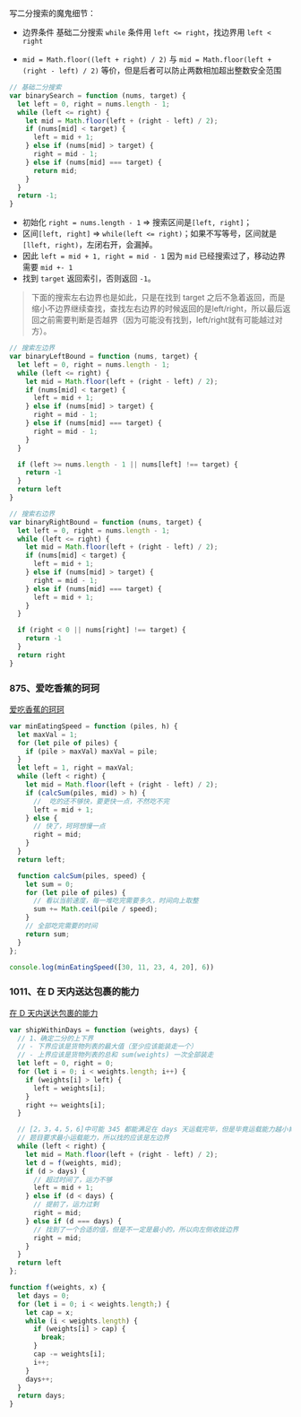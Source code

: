 写二分搜索的魔鬼细节：

- 边界条件 基础二分搜索 `while` 条件用 `left <= right`，找边界用 `left < right`

- `mid = Math.floor((left + right) / 2)` 与 `mid = Math.floor(left + (right - left) / 2)` 等价，但是后者可以防止两数相加超出整数安全范围

```typescript
// 基础二分搜索
var binarySearch = function (nums, target) {
  let left = 0, right = nums.length - 1;
  while (left <= right) {
    let mid = Math.floor(left + (right - left) / 2);
    if (nums[mid] < target) {
      left = mid + 1;
    } else if (nums[mid] > target) {
      right = mid - 1;
    } else if (nums[mid] === target) {
      return mid;
    }
  }
  return -1;
}
```

- 初始化 `right = nums.length - 1` => 搜索区间是`[left, right]`；
- 区间`[left, right]` => `while(left <= right)`；如果不写等号，区间就是`[lleft, right)`，左闭右开，会漏掉。
- 因此 `left = mid + 1, right = mid - 1` 因为 `mid` 已经搜索过了，移动边界需要 `mid +- 1`
- 找到 `target` 返回索引，否则返回 `-1`。

> 下面的搜索左右边界也是如此，只是在找到 target 之后不急着返回，而是缩小不边界继续查找，查找左右边界的时候返回的是left/right，所以最后返回之前需要判断是否越界（因为可能没有找到，left/right就有可能越过对方）。

```typescript
// 搜索左边界
var binaryLeftBound = function (nums, target) {
  let left = 0, right = nums.length - 1;
  while (left <= right) {
    let mid = Math.floor(left + (right - left) / 2);
    if (nums[mid] < target) {
      left = mid + 1;
    } else if (nums[mid] > target) {
      right = mid - 1;
    } else if (nums[mid] === target) {
      right = mid - 1;
    }
  }

  if (left >= nums.length - 1 || nums[left] !== target) {
    return -1
  }
  return left
}
```

```typescript
// 搜索右边界
var binaryRightBound = function (nums, target) {
  let left = 0, right = nums.length - 1;
  while (left <= right) {
    let mid = Math.floor(left + (right - left) / 2);
    if (nums[mid] < target) {
      left = mid + 1;
    } else if (nums[mid] > target) {
      right = mid - 1;
    } else if (nums[mid] === target) {
      left = mid + 1;
    }
  }

  if (right < 0 || nums[right] !== target) {
    return -1
  }
  return right
}
```

### 875、爱吃香蕉的珂珂

[爱吃香蕉的珂珂](https://leetcode.cn/problems/koko-eating-bananas/submissions/)

```typescript
var minEatingSpeed = function (piles, h) {
  let maxVal = 1;
  for (let pile of piles) {
    if (pile > maxVal) maxVal = pile;
  }
  let left = 1, right = maxVal;
  while (left < right) {
    let mid = Math.floor(left + (right - left) / 2);
    if (calcSum(piles, mid) > h) {
      //  吃的还不够快，要更快一点，不然吃不完
      left = mid + 1;
    } else {
      // 快了，珂珂想慢一点
      right = mid;
    }
  }
  return left;

  function calcSum(piles, speed) {
    let sum = 0;
    for (let pile of piles) {
      // 看以当前速度，每一堆吃完需要多久，时间向上取整
      sum += Math.ceil(pile / speed);
    }
    // 全部吃完需要的时间
    return sum;
  }
};

console.log(minEatingSpeed([30, 11, 23, 4, 20], 6))
```


### 1011、在 D 天内送达包裹的能力

[在 D 天内送达包裹的能力](https://leetcode.cn/problems/capacity-to-ship-packages-within-d-days/)

```typescript
var shipWithinDays = function (weights, days) {
  // 1、确定二分的上下界
  // - 下界应该是货物列表的最大值（至少应该能装走一个）
  // - 上界应该是货物列表的总和 sum(weights) 一次全部装走
  let left = 0, right = 0;
  for (let i = 0; i < weights.length; i++) {
    if (weights[i] > left) {
      left = weights[i];
    }
    right += weights[i];
  }

  // [2，3，4，5，6]中可能 345 都能满足在 days 天运载完毕，但是毕竟运载能力越小肯定越便宜嘛
  // 题目要求最小运载能力，所以找的应该是左边界
  while (left < right) {
    let mid = Math.floor(left + (right - left) / 2);
    let d = f(weights, mid);
    if (d > days) {
      // 超过时间了，运力不够
      left = mid + 1;
    } else if (d < days) {
      // 提前了，运力过剩
      right = mid;
    } else if (d === days) {
      // 找到了一个合适的值，但是不一定是最小的，所以向左侧收拢边界
      right = mid;
    }
  }
  return left
};

function f(weights, x) {
  let days = 0;
  for (let i = 0; i < weights.length;) {
    let cap = x;
    while (i < weights.length) {
      if (weights[i] > cap) {
        break;
      }
      cap -= weights[i];
      i++;
    }
    days++;
  }
  return days;
}
```
